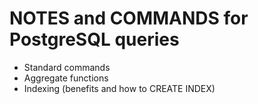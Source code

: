 # NOTES and COMMANDS for PostgreSQL queries

- Standard commands
- Aggregate functions
- Indexing (benefits and how to CREATE INDEX)

